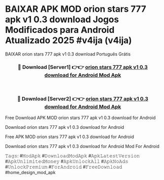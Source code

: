 # BAIXAR APK MOD orion stars 777 apk v1 0.3 download Jogos Modificados para Android Atualizado 2025 #v4ija (v4ija)
BAIXAR orion stars 777 apk v1 0.3 download Português Grátis

<div align="center">
<h3>🔴 Download [Server1] 👉👉 <a href="https://apps.libra.edu.pl?title=orion_stars_777_apk_v1_0.3_download&ref=21FP1">orion stars 777 apk v1 0.3 download for Android Mod Apk</a></h3><br>

<h3>🔴 Download [Server2] 👉👉 <a href="https://apps.libra.edu.pl?title=orion_stars_777_apk_v1_0.3_download&ref=21FP1">orion stars 777 apk v1 0.3 download for Android Mod Apk</a></h3>
</div>


Free Download APK MOD orion stars 777 apk v1 0.3 download for Android

Download orion stars 777 apk v1 0.3 download for Android 

Free APK MOD orion stars 777 apk v1 0.3 download for Android 

Download orion stars 777 apk v1 0.3 download for Android Mod For Android

𝚃𝚊𝚐𝚜: #𝙼𝚘𝚍𝙰𝚙𝚔 #𝙳𝚘𝚠𝚗𝚕𝚘𝚊𝚍𝙼𝚘𝚍𝙰𝚙𝚔 #𝙰𝚙𝚔𝙻𝚊𝚝𝚎𝚜𝚝𝚅𝚎𝚛𝚜𝚒𝚘𝚗 #𝙰𝚙𝚔𝚄𝚗𝚕𝚒𝚖𝚒𝚝𝚎𝚍𝙼𝚘𝚗𝚎𝚢 #𝙰𝚙𝚔𝚄𝚗𝚕𝚘𝚌𝚔𝙰𝚕𝚕 #𝙰𝚙𝚔𝙽𝚘𝙰𝚍𝚜 #𝚄𝚗𝚕𝚘𝚌𝚔𝙿𝚛𝚎𝚖𝚒𝚞𝚖 #𝙵𝚘𝚛𝙰𝚗𝚍𝚛𝚘𝚒𝚍 #𝙵𝚛𝚎𝚎𝙳𝚘𝚠𝚗𝚕𝚘𝚊𝚍 #home_design_mod_apk